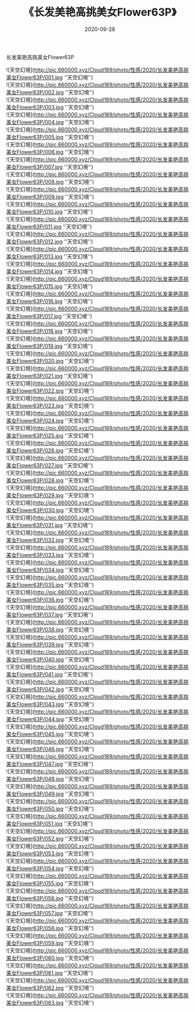 ﻿---
layout: post
title:  《长发美艳高挑美女Flower63P》
date:   2020-09-28
img: http://pic.660000.xyz/Cloud189/photo/性感/2020/长发美艳高挑美女Flower63P/000.jpg
categories: [美女, 性感, 泳衣]
---

长发美艳高挑美女Flower63P



![天空幻境](http://pic.660000.xyz/Cloud189/photo/性感/2020/长发美艳高挑美女Flower63P/001.jpg ''天空幻境'') <br>
![天空幻境](http://pic.660000.xyz/Cloud189/photo/性感/2020/长发美艳高挑美女Flower63P/002.jpg ''天空幻境'') <br>
![天空幻境](http://pic.660000.xyz/Cloud189/photo/性感/2020/长发美艳高挑美女Flower63P/003.jpg ''天空幻境'') <br>
![天空幻境](http://pic.660000.xyz/Cloud189/photo/性感/2020/长发美艳高挑美女Flower63P/004.jpg ''天空幻境'') <br>
![天空幻境](http://pic.660000.xyz/Cloud189/photo/性感/2020/长发美艳高挑美女Flower63P/005.jpg ''天空幻境'') <br>
![天空幻境](http://pic.660000.xyz/Cloud189/photo/性感/2020/长发美艳高挑美女Flower63P/006.jpg ''天空幻境'') <br>
![天空幻境](http://pic.660000.xyz/Cloud189/photo/性感/2020/长发美艳高挑美女Flower63P/007.jpg ''天空幻境'') <br>
![天空幻境](http://pic.660000.xyz/Cloud189/photo/性感/2020/长发美艳高挑美女Flower63P/008.jpg ''天空幻境'') <br>
![天空幻境](http://pic.660000.xyz/Cloud189/photo/性感/2020/长发美艳高挑美女Flower63P/009.jpg ''天空幻境'') <br>
![天空幻境](http://pic.660000.xyz/Cloud189/photo/性感/2020/长发美艳高挑美女Flower63P/010.jpg ''天空幻境'') <br>
![天空幻境](http://pic.660000.xyz/Cloud189/photo/性感/2020/长发美艳高挑美女Flower63P/011.jpg ''天空幻境'') <br>
![天空幻境](http://pic.660000.xyz/Cloud189/photo/性感/2020/长发美艳高挑美女Flower63P/012.jpg ''天空幻境'') <br>
![天空幻境](http://pic.660000.xyz/Cloud189/photo/性感/2020/长发美艳高挑美女Flower63P/013.jpg ''天空幻境'') <br>
![天空幻境](http://pic.660000.xyz/Cloud189/photo/性感/2020/长发美艳高挑美女Flower63P/014.jpg ''天空幻境'') <br>
![天空幻境](http://pic.660000.xyz/Cloud189/photo/性感/2020/长发美艳高挑美女Flower63P/015.jpg ''天空幻境'') <br>
![天空幻境](http://pic.660000.xyz/Cloud189/photo/性感/2020/长发美艳高挑美女Flower63P/016.jpg ''天空幻境'') <br>
![天空幻境](http://pic.660000.xyz/Cloud189/photo/性感/2020/长发美艳高挑美女Flower63P/017.jpg ''天空幻境'') <br>
![天空幻境](http://pic.660000.xyz/Cloud189/photo/性感/2020/长发美艳高挑美女Flower63P/018.jpg ''天空幻境'') <br>
![天空幻境](http://pic.660000.xyz/Cloud189/photo/性感/2020/长发美艳高挑美女Flower63P/019.jpg ''天空幻境'') <br>
![天空幻境](http://pic.660000.xyz/Cloud189/photo/性感/2020/长发美艳高挑美女Flower63P/020.jpg ''天空幻境'') <br>
![天空幻境](http://pic.660000.xyz/Cloud189/photo/性感/2020/长发美艳高挑美女Flower63P/021.jpg ''天空幻境'') <br>
![天空幻境](http://pic.660000.xyz/Cloud189/photo/性感/2020/长发美艳高挑美女Flower63P/022.jpg ''天空幻境'') <br>
![天空幻境](http://pic.660000.xyz/Cloud189/photo/性感/2020/长发美艳高挑美女Flower63P/023.jpg ''天空幻境'') <br>
![天空幻境](http://pic.660000.xyz/Cloud189/photo/性感/2020/长发美艳高挑美女Flower63P/024.jpg ''天空幻境'') <br>
![天空幻境](http://pic.660000.xyz/Cloud189/photo/性感/2020/长发美艳高挑美女Flower63P/025.jpg ''天空幻境'') <br>
![天空幻境](http://pic.660000.xyz/Cloud189/photo/性感/2020/长发美艳高挑美女Flower63P/026.jpg ''天空幻境'') <br>
![天空幻境](http://pic.660000.xyz/Cloud189/photo/性感/2020/长发美艳高挑美女Flower63P/027.jpg ''天空幻境'') <br>
![天空幻境](http://pic.660000.xyz/Cloud189/photo/性感/2020/长发美艳高挑美女Flower63P/028.jpg ''天空幻境'') <br>
![天空幻境](http://pic.660000.xyz/Cloud189/photo/性感/2020/长发美艳高挑美女Flower63P/029.jpg ''天空幻境'') <br>
![天空幻境](http://pic.660000.xyz/Cloud189/photo/性感/2020/长发美艳高挑美女Flower63P/030.jpg ''天空幻境'') <br>
![天空幻境](http://pic.660000.xyz/Cloud189/photo/性感/2020/长发美艳高挑美女Flower63P/031.jpg ''天空幻境'') <br>
![天空幻境](http://pic.660000.xyz/Cloud189/photo/性感/2020/长发美艳高挑美女Flower63P/032.jpg ''天空幻境'') <br>
![天空幻境](http://pic.660000.xyz/Cloud189/photo/性感/2020/长发美艳高挑美女Flower63P/033.jpg ''天空幻境'') <br>
![天空幻境](http://pic.660000.xyz/Cloud189/photo/性感/2020/长发美艳高挑美女Flower63P/034.jpg ''天空幻境'') <br>
![天空幻境](http://pic.660000.xyz/Cloud189/photo/性感/2020/长发美艳高挑美女Flower63P/035.jpg ''天空幻境'') <br>
![天空幻境](http://pic.660000.xyz/Cloud189/photo/性感/2020/长发美艳高挑美女Flower63P/036.jpg ''天空幻境'') <br>
![天空幻境](http://pic.660000.xyz/Cloud189/photo/性感/2020/长发美艳高挑美女Flower63P/037.jpg ''天空幻境'') <br>
![天空幻境](http://pic.660000.xyz/Cloud189/photo/性感/2020/长发美艳高挑美女Flower63P/038.jpg ''天空幻境'') <br>
![天空幻境](http://pic.660000.xyz/Cloud189/photo/性感/2020/长发美艳高挑美女Flower63P/039.jpg ''天空幻境'') <br>
![天空幻境](http://pic.660000.xyz/Cloud189/photo/性感/2020/长发美艳高挑美女Flower63P/040.jpg ''天空幻境'') <br>
![天空幻境](http://pic.660000.xyz/Cloud189/photo/性感/2020/长发美艳高挑美女Flower63P/041.jpg ''天空幻境'') <br>
![天空幻境](http://pic.660000.xyz/Cloud189/photo/性感/2020/长发美艳高挑美女Flower63P/042.jpg ''天空幻境'') <br>
![天空幻境](http://pic.660000.xyz/Cloud189/photo/性感/2020/长发美艳高挑美女Flower63P/043.jpg ''天空幻境'') <br>
![天空幻境](http://pic.660000.xyz/Cloud189/photo/性感/2020/长发美艳高挑美女Flower63P/044.jpg ''天空幻境'') <br>
![天空幻境](http://pic.660000.xyz/Cloud189/photo/性感/2020/长发美艳高挑美女Flower63P/045.jpg ''天空幻境'') <br>
![天空幻境](http://pic.660000.xyz/Cloud189/photo/性感/2020/长发美艳高挑美女Flower63P/046.jpg ''天空幻境'') <br>
![天空幻境](http://pic.660000.xyz/Cloud189/photo/性感/2020/长发美艳高挑美女Flower63P/047.jpg ''天空幻境'') <br>
![天空幻境](http://pic.660000.xyz/Cloud189/photo/性感/2020/长发美艳高挑美女Flower63P/048.jpg ''天空幻境'') <br>
![天空幻境](http://pic.660000.xyz/Cloud189/photo/性感/2020/长发美艳高挑美女Flower63P/049.jpg ''天空幻境'') <br>
![天空幻境](http://pic.660000.xyz/Cloud189/photo/性感/2020/长发美艳高挑美女Flower63P/050.jpg ''天空幻境'') <br>
![天空幻境](http://pic.660000.xyz/Cloud189/photo/性感/2020/长发美艳高挑美女Flower63P/051.jpg ''天空幻境'') <br>
![天空幻境](http://pic.660000.xyz/Cloud189/photo/性感/2020/长发美艳高挑美女Flower63P/052.jpg ''天空幻境'') <br>
![天空幻境](http://pic.660000.xyz/Cloud189/photo/性感/2020/长发美艳高挑美女Flower63P/053.jpg ''天空幻境'') <br>
![天空幻境](http://pic.660000.xyz/Cloud189/photo/性感/2020/长发美艳高挑美女Flower63P/054.jpg ''天空幻境'') <br>
![天空幻境](http://pic.660000.xyz/Cloud189/photo/性感/2020/长发美艳高挑美女Flower63P/055.jpg ''天空幻境'') <br>
![天空幻境](http://pic.660000.xyz/Cloud189/photo/性感/2020/长发美艳高挑美女Flower63P/056.jpg ''天空幻境'') <br>
![天空幻境](http://pic.660000.xyz/Cloud189/photo/性感/2020/长发美艳高挑美女Flower63P/057.jpg ''天空幻境'') <br>
![天空幻境](http://pic.660000.xyz/Cloud189/photo/性感/2020/长发美艳高挑美女Flower63P/058.jpg ''天空幻境'') <br>
![天空幻境](http://pic.660000.xyz/Cloud189/photo/性感/2020/长发美艳高挑美女Flower63P/059.jpg ''天空幻境'') <br>
![天空幻境](http://pic.660000.xyz/Cloud189/photo/性感/2020/长发美艳高挑美女Flower63P/060.jpg ''天空幻境'') <br>
![天空幻境](http://pic.660000.xyz/Cloud189/photo/性感/2020/长发美艳高挑美女Flower63P/061.jpg ''天空幻境'') <br>
![天空幻境](http://pic.660000.xyz/Cloud189/photo/性感/2020/长发美艳高挑美女Flower63P/062.jpg ''天空幻境'') <br>
![天空幻境](http://pic.660000.xyz/Cloud189/photo/性感/2020/长发美艳高挑美女Flower63P/063.jpg ''天空幻境'') <br>